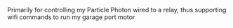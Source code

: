 Primarily for controlling my Particle Photon wired to a relay, thus supporting wifi commands to run my garage port motor
